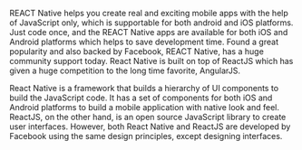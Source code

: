 REACT Native helps you create real and exciting mobile apps with the help of JavaScript only, which is supportable for both android and iOS platforms. Just code once, and the REACT Native apps are available for both iOS and Android platforms which helps to save development time. Found a great popularity and also backed by Facebook, REACT Native, has a huge community support today. React Native is built on top of ReactJS which has given a huge competition to the long time favorite, AngularJS.

React Native is a framework that builds a hierarchy of UI components to build the JavaScript code. It has a set of components for both iOS and Android platforms to build a mobile application with native look and feel. ReactJS, on the other hand, is an open source JavaScript library to create user interfaces. However, both React Native and ReactJS are developed by Facebook using the same design principles, except designing interfaces.